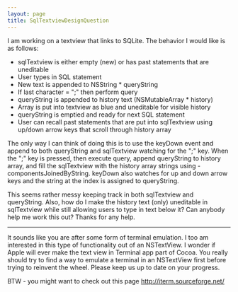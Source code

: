 ```yaml
---
layout: page
title: SqlTextviewDesignQuestion
---
```


I am working on a textview that links to SQLite. The behavior I would like is as follows:

- sqlTextview is either empty (new) or has past statements that are uneditable
- User types in SQL statement
- New text is appended to NSString * queryString
- If last character = ";" then perform query
- queryString is appended to history text (NSMutableArray * history)
- Array is put into textview as blue and uneditable for visible history
- queryString is emptied and ready for next SQL statement
- User can recall past statements that are put into sqlTextview using up/down arrow keys that scroll through history array

The only way I can think of doing this is to use the keyDown event and append to both queryString and sqlTextview watching for the ";" key. When the ";" key is pressed, then execute query, append queryString to history array, and fill the sqlTextview with the history array strings using -componentsJoinedByString. keyDown also watches for up and down arrow keys and the string at the index is assigned to queryString.

This seems rather messy keeping track in both sqlTextview and queryString. Also, how do I make the history text (only) uneditable in sqlTextview while still allowing users to type in text below it? Can anybody help me work this out? Thanks for any help.

----

It sounds like you are after some form of terminal emulation. I too am interested in this type of functionality out of an NSTextView. I wonder if Apple will ever make the text view in Terminal app part of Cocoa. You really should try to find a way to emulate a terminal in an NSTextView first before trying to reinvent the wheel. Please keep us up to date on your progress.

BTW - you might want to check out this page http://iterm.sourceforge.net/

